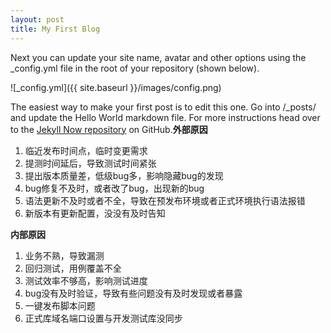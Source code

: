 ```yaml
---
layout: post
title: My First Blog
---
```


Next you can update your site name, avatar and other options using the _config.yml file in the root of your repository (shown below).

![_config.yml]({{ site.baseurl }}/images/config.png)

The easiest way to make your first post is to edit this one. Go into /_posts/ and update the Hello World markdown file. For more instructions head over to the [Jekyll Now repository](https://github.com/barryclark/jekyll-now) on GitHub.**外部原因**
1. 临近发布时间点，临时变更需求
2. 提测时间延后，导致测试时间紧张
3. 提出版本质量差，低级bug多，影响隐藏bug的发现
4. bug修复不及时，或者改了bug，出现新的bug
5. 语法更新不及时或者不全，导致在预发布环境或者正式环境执行语法报错
6. 新版本有更新配置，没没有及时告知


**内部原因**
1. 业务不熟，导致漏测
2. 回归测试，用例覆盖不全
3. 测试效率不够高，影响测试进度
4. bug没有及时验证，导致有些问题没有及时发现或者暴露
5. 一键发布脚本问题
6. 正式库域名端口设置与开发测试库没同步